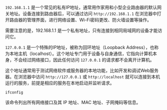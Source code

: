`192.168.1.1` 是一个常见的私有IP地址，通常用作家用和小型企业路由器的默认网关地址。设备连接到路由器后，可以通过访问 `http://192.168.1.1` 在浏览器中打开路由器的管理界面，进行网络设置、Wi-Fi密码更改、防火墙设置等操作。

需要注意的是，192.168.1.1 是一个私有地址，只有连接到相同局域网的设备才能访问它。

`127.0.0.1` 是一个特殊的IP地址，被称为回环地址（Loopback Address），也称为本地主机（localhost）。这个地址专门用于设备与自身通信，它指向计算机本身，不会经过网络接口，因此任何访问 `127.0.0.1` 的请求都不会离开计算机。

这个地址通常用于测试网络软件或服务器的本地功能，比如开发和调试Web服务器。在浏览器中访问 `http://127.0.0.1` 或 `http://localhost` 就可以连接到本机运行的服务，前提是相应的服务在本地启动并监听请求。

```
ifconfig
```
该命令列出所有网络接口及其 IP 地址、MAC 地址、子网掩码等信息。

